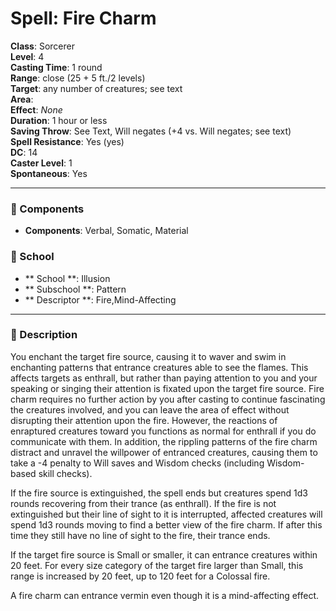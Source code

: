 
# Spell: Fire Charm
**Class**: Sorcerer  
**Level**: 4  
**Casting Time**: 1 round  
**Range**: close (25 + 5 ft./2 levels)  
**Target**: any number of creatures; see text  
**Area**:   
**Effect**: _None_  
**Duration**: 1 hour or less  
**Saving Throw**: See Text, Will negates (+4 vs. Will negates; see text)  
**Spell Resistance**: Yes (yes)  
**DC**: 14  
**Caster Level**: 1  
**Spontaneous**: Yes

---

### 🔮 Components
- **Components**: Verbal, Somatic, Material

### 🏫 School
- ** School **: Illusion
- ** Subschool **: Pattern
- ** Descriptor **: Fire,Mind-Affecting
---

### 📜 Description
You enchant the target fire source, causing it to waver and swim in enchanting patterns that entrance creatures able to see the flames. This affects targets as enthrall, but rather than paying attention to you and your speaking or singing their attention is fixated upon the target fire source. Fire charm requires no further action by you after casting to continue fascinating the creatures involved, and you can leave the area of effect without disrupting their attention upon the fire. However, the reactions of enraptured creatures toward you functions as normal for enthrall if you do communicate with them. In addition, the rippling patterns of the fire charm distract and unravel the willpower of entranced creatures, causing them to take a -4 penalty to Will saves and Wisdom checks (including Wisdom-based skill checks).

If the fire source is extinguished, the spell ends but creatures spend 1d3 rounds recovering from their trance (as enthrall). If the fire is not extinguished but their line of sight to it is interrupted, affected creatures will spend 1d3 rounds moving to find a better view of the fire charm. If after this time they still have no line of sight to the fire, their trance ends.

If the target fire source is Small or smaller, it can entrance creatures within 20 feet. For every size category of the target fire larger than Small, this range is increased by 20 feet, up to 120 feet for a Colossal fire.

A fire charm can entrance vermin even though it is a mind-affecting effect.
